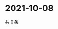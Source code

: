# 2021-10-08

共 0 条

<!-- BEGIN WEIBO -->
<!-- 最后更新时间 Fri Oct 08 2021 09:53:28 GMT+0800 (China Standard Time) -->

<!-- END WEIBO -->
